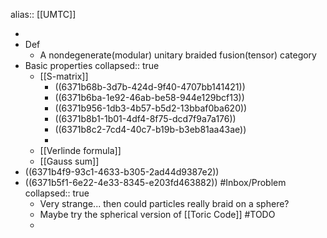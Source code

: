 alias:: [[UMTC]]

-
- Def
	- A nondegenerate(modular) unitary braided fusion(tensor) category
- Basic properties
  collapsed:: true
	- [[S-matrix]]
		- ((6371b68b-3d7b-424d-9f40-4707bb141421))
		- ((6371b6ba-1e92-46ab-be58-944e129bcf13))
		- ((6371b956-1db3-4b57-b5d2-13bbaf0ba620))
		- ((6371b8b1-1b01-4df4-8f75-dcd7f9a7a176))
		- ((6371b8c2-7cd4-40c7-b19b-b3eb81aa43ae))
		-
	- [[Verlinde formula]]
	- [[Gauss sum]]
- ((6371b4f9-93c1-4633-b305-2ad44d9387e2))
- ((6371b5f1-6e22-4e33-8345-e203fd463882)) #Inbox/Problem
  collapsed:: true
	- Very strange... then could particles really braid on a sphere?
	- Maybe try the spherical version of [[Toric Code]] #TODO
	-